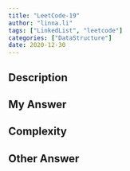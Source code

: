 ```yaml
---
title: "LeetCode-19"
author: "linna.li"
tags: ["LinkedList", "leetcode"]
categories: ["DataStructure"]
date: 2020-12-30
---
```


## Description

## My Answer

## Complexity

## Other Answer
